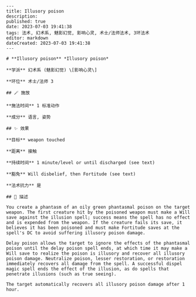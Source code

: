 
    ---
    title: Illusory poison
    description: 
    published: true
    date: 2023-07-03 19:41:38
    tags: 法术, 幻术系, 魅影幻觉, 影响心灵, 术士/法师法术, 3环法术
    editor: markdown
    dateCreated: 2023-07-03 19:41:38
    ---

    # **Illusory poison** *Illusory poison*

    **学派** 幻术系 (魅影幻觉) \[影响心灵\] 

    **环位** 术士/法师 3

    ## 🪄 施放

    **施法时间** 1 标准动作

    **成分** 语言, 姿势

    ## ✨ 效果 

    **目标** weapon touched 

    **距离** 接触  

    **持续时间** 1 minute/level or until discharged (see text) 

    **豁免** Will disbelief, then Fortitude (see text)

    **法术抗力** 是

    ## 📖 描述

    You create a phantasm of an oily green phantasmal poison on the target weapon. The first creature hit by the poisoned weapon must make a Will save against the illusion spell; success means the spell has no effect and is expended from the weapon. If the creature fails its save, it believes it has been poisoned and must make Fortitude saves at the spell's DC to avoid suffering illusory poison damage.

    Delay poison allows the target to ignore the effects of the phantasmal poison until the delay poison spell ends, at which time it may make a Will save to realize the poison is illusory and recover all illusory poison damage. Neutralize poison, lesser restoration, or restoration immediately recovers all damage from the spell. A successful dispel magic spell ends the effect of the illusion, as do spells that penetrate illusions (such as true seeing).

    The target automatically recovers all illusory poison damage after 1 hour.
    